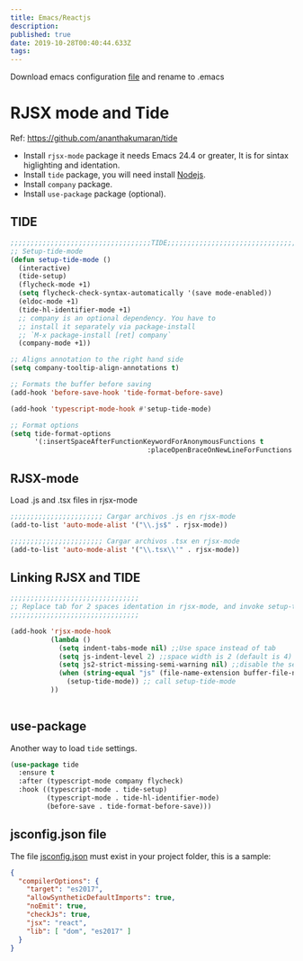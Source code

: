 ```yaml
---
title: Emacs/Reactjs
description: 
published: true
date: 2019-10-28T00:40:44.633Z
tags: 
---
```


 Download emacs configuration <a href="/uploads/emacs/dotemacsjsreact.lisp" download> file</a> and rename to .emacs
# RJSX mode and Tide

Ref: https://github.com/ananthakumaran/tide

* Install `rjsx-mode` package it needs Emacs 24.4 or greater, It is for sintax higlighting and identation.
* Install `tide` package, you will need install [Nodejs](/javascript/nodejs).
* Install `company` package.
* Install `use-package` package (optional).

## TIDE


```lisp
;;;;;;;;;;;;;;;;;;;;;;;;;;;;;;;;;;;TIDE;;;;;;;;;;;;;;;;;;;;;;;;;;;;;;;;;;;;;;;;;
;; Setup-tide-mode
(defun setup-tide-mode ()
  (interactive)
  (tide-setup)
  (flycheck-mode +1)
  (setq flycheck-check-syntax-automatically '(save mode-enabled))
  (eldoc-mode +1)
  (tide-hl-identifier-mode +1)
  ;; company is an optional dependency. You have to
  ;; install it separately via package-install
  ;; `M-x package-install [ret] company`
  (company-mode +1))

;; Aligns annotation to the right hand side
(setq company-tooltip-align-annotations t)

;; Formats the buffer before saving
(add-hook 'before-save-hook 'tide-format-before-save)

(add-hook 'typescript-mode-hook #'setup-tide-mode)

;; Format options
(setq tide-format-options
      '(:insertSpaceAfterFunctionKeywordForAnonymousFunctions t
							      :placeOpenBraceOnNewLineForFunctions nil))
```

## RJSX-mode

Load .js and .tsx files in rjsx-mode


```lisp
;;;;;;;;;;;;;;;;;;;;;;; Cargar archivos .js en rjsx-mode
(add-to-list 'auto-mode-alist '("\\.js$" . rjsx-mode))

;;;;;;;;;;;;;;;;;;;;;;; Cargar archivos .tsx en rjsx-mode
(add-to-list 'auto-mode-alist '("\\.tsx\\'" . rjsx-mode))
```


## Linking RJSX and TIDE

```lisp
;;;;;;;;;;;;;;;;;;;;;;;;;;;;;;;;
;; Replace tab for 2 spaces identation in rjsx-mode, and invoke setup-tide-mode
;;;;;;;;;;;;;;;;;;;;;;;;;;;;;;;;

(add-hook 'rjsx-mode-hook
          (lambda ()
            (setq indent-tabs-mode nil) ;;Use space instead of tab
            (setq js-indent-level 2) ;;space width is 2 (default is 4)
            (setq js2-strict-missing-semi-warning nil) ;;disable the semicolon warning
            (when (string-equal "js" (file-name-extension buffer-file-name))
              (setup-tide-mode)) ;; call setup-tide-mode 
          ))
						
```

## use-package

Another way to load `tide` settings.

```lisp
(use-package tide
  :ensure t
  :after (typescript-mode company flycheck)
  :hook ((typescript-mode . tide-setup)
         (typescript-mode . tide-hl-identifier-mode)
         (before-save . tide-format-before-save)))
```


## jsconfig.json file

The file <a href="/uploads/reactjs/jsconfig.json" download>jsconfig.json</a> must exist in your project folder, this is a sample:


```json
{
  "compilerOptions": {
    "target": "es2017",
    "allowSyntheticDefaultImports": true,
    "noEmit": true,
    "checkJs": true,
    "jsx": "react",
    "lib": [ "dom", "es2017" ]
  }
}
```




